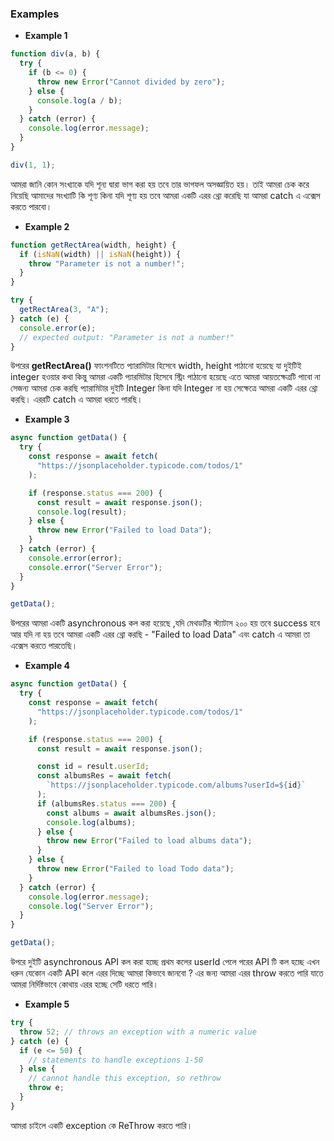 ### Examples

- **Example 1**

```js
function div(a, b) {
  try {
    if (b <= 0) {
      throw new Error("Cannot divided by zero");
    } else {
      console.log(a / b);
    }
  } catch (error) {
    console.log(error.message);
  }
}

div(1, 1);
```

আমরা জানি কোন সংখ্যাকে যদি শূন্য দ্বারা ভাগ করা হয় তবে তার ভাগফল অসজ্ঞায়িত হয়। তাই আমরা চেক করে নিয়েছি আমাদের সংখ্যাটি কি শূণ্য কিনা যদি শূণ্য হয় তবে আমরা একটি এরর থ্রো করেছি যা আমরা catch এ এক্সেস করতে পারবো।

- **Example 2**

```js
function getRectArea(width, height) {
  if (isNaN(width) || isNaN(height)) {
    throw "Parameter is not a number!";
  }
}

try {
  getRectArea(3, "A");
} catch (e) {
  console.error(e);
  // expected output: "Parameter is not a number!"
}
```

উপরের **getRectArea()** ফাংশনটিতে প্যারামিটার হিসেবে width, height পাঠানো হয়েছে যা দুইটিই integer হওয়ার
কথা কিন্তু আমরা একটি প্যারমিটার হিসেবে স্ট্রিং পাঠানো হয়েছে এতে আমরা আয়তক্ষেত্রটি পাবো না সেজন্য আমরা চেক করছি প্যারামিটার দুইটি Integer কিনা যদি Integer না হয় সেক্ষেত্রে আমরা একটি এরর থ্রো করছি। এররটি catch এ আমরা ধরতে পারছি।

- **Example 3**

```js
async function getData() {
  try {
    const response = await fetch(
      "https://jsonplaceholder.typicode.com/todos/1"
    );

    if (response.status === 200) {
      const result = await response.json();
      console.log(result);
    } else {
      throw new Error("Failed to load Data");
    }
  } catch (error) {
    console.error(error);
    console.error("Server Error");
  }
}

getData();
```

উপরের আমরা একটি asynchronous কল করা হয়েছে ,যদি মেথডটির স্ট্যাটাস ২০০ হয় তবে success হবে আর যদি না হয় তবে আমরা একটি এরর থ্রো করছি - "Failed to load Data" এবং catch এ আমরা তা এক্সেস করতে পারতেছি।

- **Example 4**

```js
async function getData() {
  try {
    const response = await fetch(
      "https://jsonplaceholder.typicode.com/todos/1"
    );

    if (response.status === 200) {
      const result = await response.json();

      const id = result.userId;
      const albumsRes = await fetch(
        `https://jsonplaceholder.typicode.com/albums?userId=${id}`
      );
      if (albumsRes.status === 200) {
        const albums = await albumsRes.json();
        console.log(albums);
      } else {
        throw new Error("Failed to load albums data");
      }
    } else {
      throw new Error("Failed to load Todo data");
    }
  } catch (error) {
    console.log(error.message);
    console.log("Server Error");
  }
}

getData();
```

উপরে দুইটি asynchronous API কল করা হচ্ছে প্রথম কলের userId পেলে পরের API টি কল হচ্ছে এখন ধরুন যেকোন একটি API কলে এরর দিচ্ছে আমরা কিভাবে জানবো ? এর জন্য আমরা এরর throw করতে পারি যাতে আমরা নির্দিষ্টভাবে কোথায় এরর হচ্ছে সেটি ধরতে পারি।

- **Example 5**

```js
try {
  throw 52; // throws an exception with a numeric value
} catch (e) {
  if (e <= 50) {
    // statements to handle exceptions 1-50
  } else {
    // cannot handle this exception, so rethrow
    throw e;
  }
}
```

আমরা চাইলে একটি exception কে ReThrow করতে পারি।

